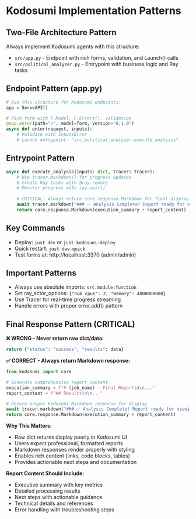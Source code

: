 # Kodosumi Implementation Patterns

## Two-File Architecture Pattern
Always implement Kodosumi agents with this structure:
- `src/app.py` - Endpoint with rich forms, validation, and Launch() calls
- `src/political_analyzer.py` - Entrypoint with business logic and Ray tasks

## Endpoint Pattern (app.py)
```python
# Use this structure for Kodosumi endpoints:
app = ServeAPI()

# Rich form with F.Model, F.Errors(), validation
@app.enter(path="/", model=form, version="0.1.0")
async def enter(request, inputs):
    # Validate with InputsError
    # Launch entrypoint: "src.political_analyzer:execute_analysis"
```

## Entrypoint Pattern 
```python
async def execute_analysis(inputs: dict, tracer: Tracer):
    # Use tracer.markdown() for progress updates
    # Create Ray tasks with @ray.remote
    # Monitor progress with ray.wait()
    
    # CRITICAL: Always return core.response.Markdown for final display
    await tracer.markdown("### ✅ Analysis Complete! Report ready for viewing.")
    return core.response.Markdown(execution_summary + report_content)
```

## Key Commands
- Deploy: `just dev` or `just kodosumi-deploy`
- Quick restart: `just dev-quick`
- Test forms at: http://localhost:3370 (admin/admin)

## Important Patterns
- Always use absolute imports: `src.module:function`
- Set ray_actor_options: `{"num_cpus": 2, "memory": 4000000000}`
- Use Tracer for real-time progress streaming
- Handle errors with proper error.add() pattern

## Final Response Pattern (CRITICAL)

**❌ WRONG - Never return raw dict/data:**
```python
return {"status": "success", "results": data}
```

**✅ CORRECT - Always return Markdown response:**
```python
from kodosumi import core

# Generate comprehensive report content
execution_summary = f"# {job_name} - Final Report\n\n..."
report_content = f"## Results\n\n..."

# Return proper Kodosumi Markdown response for display
await tracer.markdown("### ✅ Analysis Complete! Report ready for viewing.")
return core.response.Markdown(execution_summary + report_content)
```

**Why This Matters:**
- Raw dict returns display poorly in Kodosumi UI
- Users expect professional, formatted reports
- Markdown responses render properly with styling
- Enables rich content (links, code blocks, tables)
- Provides actionable next steps and documentation

**Report Content Should Include:**
- Executive summary with key metrics
- Detailed processing results
- Next steps with actionable guidance
- Technical details and references
- Error handling with troubleshooting steps